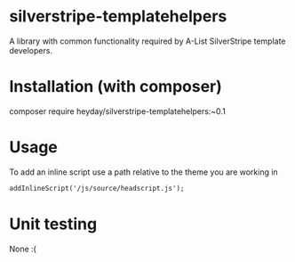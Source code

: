 # silverstripe-templatehelpers

A library with common functionality required by A-List SilverStripe template developers.

# Installation (with composer)

composer require heyday/silverstripe-templatehelpers:~0.1

# Usage

To add an inline script use a path relative to the theme you are working in

```html
addInlineScript('/js/source/headscript.js');
```

# Unit testing

None :(